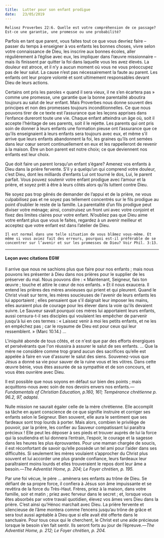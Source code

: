 ```yaml
---
title:  Lutter pour son enfant prodigue
date:   23/05/2019
---
```


`Relisez Proverbes 22:6. Quelle est votre compréhension de ce passage? Est-ce une garantie, une promesse ou une probabilité?`

Parfois en tant que parent, vous faites tout ce que vous devriez faire – passer du temps à enseigner à vos enfants les bonnes choses, vivre selon votre connaissance de Dieu, les inscrire aux bonnes écoles, aller régulièrement à l’église avec eux, les impliquer dans l’œuvre missionnaire – mais ils finissent par quitter la foi dans laquelle vous les avez élevés. La douleur est atroce, et il n’y a aucun moment où vous ne vous préoccupez pas de leur salut. La cause n’est pas nécessairement la faute au parent. Les enfants ont leur propre volonté et sont ultimement responsables devant Dieu de leurs actions.

Certains ont pris les paroles « quand il sera vieux, il ne s’en écartera pas » comme une promesse, une garantie que la bonne parentalité aboutira toujours au salut de leur enfant. Mais Proverbes nous donne souvent des principes et non des promesses toujours inconditionnelles. Ce que nous pouvons tirer de ce texte est l’assurance que les leçons apprises dans l’enfance dureront toute une vie. Chaque enfant atteindra un âge où, soit il accepte l’héritage de ses parents, soit il le rejette. Les parents qui ont pris soin de donner à leurs enfants une formation pieuse ont l’assurance que ce qu’ils enseignaient à leurs enfants sera toujours avec eux, et même s’il arrive que leurs enfants abandonnent la foi, les graines qu’ils ont semées dans leur cœur seront continuellement en eux et les rappelleront de revenir à la maison. Être un bon parent est notre choix; ce que deviennent nos enfants est leur choix.

Que doit faire un parent lorsqu’un enfant s’égare? Amenez vos enfants à Dieu dans la prière fervente. S’il y a quelqu’un qui comprend votre douleur, c’est Dieu, dont les milliards d’enfants Lui ont tourné le dos, Lui, le parent parfait. Vous pouvez soutenir votre enfant prodigue avec l’amour et la prière, et soyez prêt à être à leurs côtés alors qu’ils luttent contre Dieu.

Ne soyez pas trop gênés de demander de l’appui et de la prière, ne vous culpabilisez pas et ne soyez pas tellement concentrés sur le fils prodigue au point d’oublier le reste de la famille. La parentalité d’un fils prodigue peut diviser votre ménage; ainsi, construisez un front uni avec votre conjoint et fixez des limites claires pour votre enfant. N’oubliez pas que Dieu aime votre enfant plus que vous le faites, regardez à un avenir meilleur et acceptez que votre enfant est dans l’atelier de Dieu.

`Il est normal dans une telle situation de vous blâmez vous-même. Et même si vous aviez fait des erreurs, pourquoi est-il préférable de se concentrer sur l’avenir et sur les promesses de Dieu? Voir Phil. 3:13.`

---

#### Leçon avec citations EGW

Il arrive que nous ne sachions plus que faire pour nos enfants ; mais nous pouvons les présenter à Dieu dans nos prières pour le supplier de les préserver du mal. Nous pouvons dire : « Maintenant, Seigneur, fais ton œuvre ; touche et attire le cœur de nos enfants. » Et il nous exaucera. Il entend les prières des mères anxieuses qui prient et qui pleurent. Quand le Christ vivait sur terre, les mères soucieuses de l'avenir de leurs enfants les lui apportaient ; elles pensaient que s'il daignait leur imposer les mains, elles auraient plus de courage pour les élever dans la voie qu'ils devaient suivre. Le Sauveur savait pourquoi ces mères lui apportaient leurs enfants, aussi censura-t-il ses disciples qui voulaient les empêcher de parvenir jusqu'à lui en ces termes : « Laissez venir à moi les petits enfants, et ne les en empêchez pas ; car le royaume de Dieu est pour ceux qui leur ressemblent. » (Marc 10.14.) …

L'iniquité abonde de tous côtés, et ce n'est que par des efforts énergiques et persévérants que l'on réussira à assurer le salut de ses enfants. … Que la mère ne considère comme trop grand aucun des sacrifices qu’elle est appelée à faire en vue d'assurer le salut des siens. Souvenez-vous que Jésus a donné sa vie pour sauver de la ruine vous et les vôtres. Dans cette œuvre bénie, vous êtes assurée de sa sympathie et de son concours, et vous êtes ouvrière avec Dieu.

Il est possible que nous soyons en défaut sur bien des points ; mais acquittons-nous avec soin de nos devoirs envers nos enfants.—_Fundamentals of Christian Education, p.160, 161;  Tempérance chrétienne p. 96.2, 97, adapté._

Nulle mission ne saurait égaler celle de la mère chrétienne. Elle accomplit sa tâche en ayant conscience de ce que signifie instruire et corriger ses enfants selon le Seigneur. Bien souvent, elle aura le sentiment que ses fardeaux sont trop lourds à porter. Mais alors, combien le privilège de pouvoir, par la prière, les confier au Sauveur compatissant lui paraîtra précieux ! Elle peut les déposer à ses pieds et trouver auprès de lui la force qui la soutiendra et lui donnera l’entrain, l’espoir, le courage et la sagesse dans les heures les plus éprouvantes. Pour une maman chargée de soucis, il est réconfortant de savoir qu’elle possède un tel ami pour l’aider dans ses difficultés. Si seulement les mères voulaient s’approcher du Christ plus souvent et lui accorder une plus grande confiance, leurs fardeaux leur paraîtraient moins lourds et elles trouveraient le repos dont leur âme a besoin.—_The Adventist Home, p. 204; Le Foyer chrétien, p. 195._

Par une foi vécue, le père ... amènera ses enfants au trône de Dieu. Se défiant de sa propre force, il confiera à Jésus son âme impuissante et se revêtira de la force du Très-Haut. Frères, priez à la maison, dans votre famille, soir et matin ; priez avec ferveur dans le secret ; et, lorsque vous êtes absorbés par votre travail quotidien, élevez vos âmes vers Dieu dans la prière. C’est ainsi qu’Hénoc marchait avec Dieu. La prière fervente et silencieuse de l’âme montera comme l’encens jusqu’au trône de grâce et sera tout aussi agréable à Dieu que si elle avait été offerte dans le sanctuaire. Pour tous ceux qui le cherchent, le Christ est une aide précieuse lorsque le besoin s’en fait sentir. Ils seront forts au jour de l’épreuve.—_The Adventist Home, p. 212; Le Foyer chrétien, p. 204._
